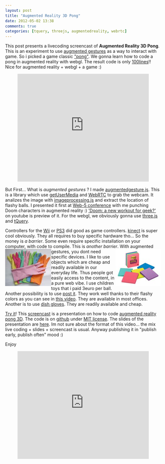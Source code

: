 ```yaml
---
layout: post
title: "Augmented Reality 3D Pong"
date: 2012-05-02 13:38
comments: true
categories: [tquery, threejs, augmentedreality, webrtc]
---
```


This post presents a livecoding screencast of **Augmented Reality 3D Pong**.
This is an experiment to use [augmented gestures](https://github.com/jeromeetienne/augmentedgesture.js)
as a way to interact with game. So i picked a game classic ["pong"](http://en.wikipedia.org/wiki/Pong).
We gonna learn how to code a pong in augmented reality with webgl. The result code
is only
[100lines](https://github.com/jeromeetienne/augmentedgesture.js/blob/master/examples/augmentedpong/index.html)!!
Nice for augmented reality + webgl + a game :)

<center>
	<iframe width="425" height="349" src="http://www.youtube.com/embed/ZTwhHwAHc3c" frameborder="0" allowfullscreen></iframe>
</center>

<!-- more -->

But First... What is *augmented gestures* ?
I made [augmentedgesture.js](https://github.com/jeromeetienne/augmentedgesture.js).
This is a library which use [getUserMedia](http://dev.w3.org/2011/webrtc/editor/getusermedia.html)
and [WebRTC](http://www.webrtc.org/) to grab the webcam.
It analizes the image with [imageprocessing.js](https://github.com/jeromeetienne/imageprocessing.js)
and extract the location of flashy balls.
I presented it first at [Web-5 conference](http://www.web-5.org/) with me punching
Doom characters in augmented reality :)
['Doom: a new workout for geek?'](http://www.youtube.com/watch?v=hUYM93xaIgg) on youtube
is preview of it. For the webgl, we obviously gonna use
[three.js](https://github.com/mrdoob/three.js/)
and
[tQuery](http://jeromeetienne.github.com/tquery/).

Controllers for the [Wii](http://en.wikipedia.org/wiki/Wii_Remote)
or
[PS3](http://us.playstation.com/ps3/playstation-move/) did good as game controllers.
[kinect](http://en.wikipedia.org/wiki/Kinect)
is super cool obviously.
They all requires to buy specific hardware tho... So the money is *a barrier*.
Some even require specific installation on your computer, with code to compile.
This is *another barrier*.
<img src='/data/2012-05-02-augmented-reality-3d-pong/images/Household-Latex-Gloves-HY-H001-1-small.jpg' style='float:left;' >
<img src='/data/2012-05-02-augmented-reality-3d-pong/images/postit-small.jpg' style='float:right;' >
With augmented gestures, you dont need specific devices. I like to use objects
which are cheap and readily available in our everyday life.
Thus people got easily access to the content, in a pure web vibe.
I use children toys that i paid 3euro per ball.
Another possibility is to use [post it](http://en.wikipedia.org/wiki/Post-it_note).
They work well thanks to their flashy colors as you can see
in [this video](http://www.youtube.com/watch?v=k8R1y0oqiic).
They are available in most offices.
Another is to use [dish gloves](http://en.wikipedia.org/wiki/Rubber_glove). They are
readily available and cheap.

[Try it](http://jeromeetienne.github.com/augmentedgesture.js/examples/augmentedpong/)!
This [screencast](http://www.youtube.com/watch?v=iunNd5lmAVE)
is a presentation on how to code
[augmented reality pong 3D](http://jeromeetienne.github.com/augmentedgesture.js/examples/augmentedpong/).
The code is on [github](https://github.com/jeromeetienne/augmentedgesture.js/tree/master/examples/augmentedpong)
under [MIT license](https://github.com/jeromeetienne/augmentedgesture.js/blob/master/MIT-LICENSE.txt).
The slides of the presentation are
[here](http://jeromeetienne.github.com/augmentedgesture.js/examples/augmentedpong/slides).
Im not sure about the format of this video... the mix live coding + slides + screencast is usual.
Anyway publishing it in "publish early, publish often" mood :)

Enjoy

<center>
	<iframe width="425" height="349" src="http://www.youtube.com/embed/iunNd5lmAVE" frameborder="0" allowfullscreen></iframe>
</center>

